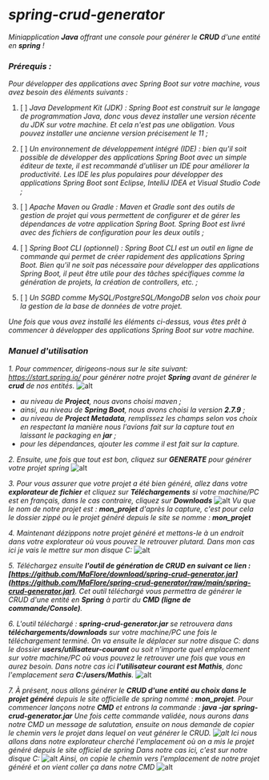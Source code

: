 # *spring-crud-generator*
*Miniapplication **Java** offrant une console pour générer le **CRUD** d'une entité en **spring** !*

### *Prérequis :*
*Pour développer des applications avec Spring Boot sur votre machine, vous avez besoin des éléments suivants :*

1. [ ] *Java Development Kit (JDK) : Spring Boot est construit sur le langage de programmation Java, donc vous devez installer une version récente du JDK sur votre machine. Et cela n'est pas une obligation. Vous pouvez installer une ancienne version précisement le 11 ;*

2. [ ] *Un environnement de développement intégré (IDE) : bien qu'il soit possible de développer des applications Spring Boot avec un simple éditeur de texte, il est recommandé d'utiliser un IDE pour améliorer la productivité. Les IDE les plus populaires pour développer des applications Spring Boot sont Eclipse, IntelliJ IDEA et Visual Studio Code ;*

3. [ ] *Apache Maven ou Gradle : Maven et Gradle sont des outils de gestion de projet qui vous permettent de configurer et de gérer les dépendances de votre application Spring Boot. Spring Boot est livré avec des fichiers de configuration pour les deux outils ;*

4. [ ] *Spring Boot CLI (optionnel) : Spring Boot CLI est un outil en ligne de commande qui permet de créer rapidement des applications Spring Boot. Bien qu'il ne soit pas nécessaire pour développer des applications Spring Boot, il peut être utile pour des tâches spécifiques comme la génération de projets, la création de controllers, etc. ;*

5. [ ] *Un SGBD comme MySQL/PostgreSQL/MongoDB selon vos choix pour la gestion de la base de données de votre projet.*

*Une fois que vous avez installé les éléments ci-dessus, vous êtes prêt à commencer à développer des applications Spring Boot sur votre machine.*

### *Manuel d'utilisation*

*1. Pour commencer, dirigeons-nous sur le site suivant: https://start.spring.io/ pour générer notre projet **Spring** avant de générer le **crud** de nos entités.*
    ![alt](https://github.com/MaFlore/spring-crud-generator/blob/main/images_docs/start.spring.io.png)
    
   - *au niveau de **Project**, nous avons choisi maven ;*
   - *ainsi, au niveau de **Spring Boot**, nous avons choisi la version **2.7.9** ;*
   - *au niveau de **Project Metadata**, remplissez les champs selon vos choix en respectant la manière nous l'avions fait sur la capture tout en laissant le packaging en **jar** ;*
   - *pour les dépendances, ajouter les comme il est fait sur la capture.*

*2. Ensuite, une fois que tout est bon, cliquez sur **GENERATE** pour générer votre projet spring*
    ![alt](https://github.com/MaFlore/spring-crud-generator/blob/main/images_docs/generate.spring.png)
    
*3. Pour vous assurer que votre projet a été bien généré, allez dans votre **explorateur de fichier** et cliquez sur **Téléchargements** si votre machine/PC est en français, dans le cas contraire, cliquez sur **Downloads***
    ![alt](https://github.com/MaFlore/spring-crud-generator/blob/main/images_docs/telechargement.png)
    *Vu que le nom de notre projet est : **mon_projet** d'après la capture, c'est pour cela le dossier zippé ou le projet généré depuis le site se nomme : **mon_projet***

*4. Maintenant dézippons notre projet généré et mettons-le à un endroit dans votre explorateur où vous pouvez le retrouver plutard.*
    *Dans mon cas ici je vais le mettre sur mon disque C:*
    ![alt](https://github.com/MaFlore/spring-crud-generator/blob/main/images_docs/mon_projet.disque.c.png)

*5. Téléchargez ensuite **l'outil de génération de CRUD en suivant ce lien : [https://github.com/MaFlore/download/spring-crud-generator.jar](https://github.com/MaFlore/spring-crud-generator/raw/main/spring-crud-generator.jar)**. Cet outil téléchargé vous permettra de générer le CRUD d'une entité en **Spring** à partir du **CMD (ligne de commande/Console)**.*

*6. L'outil téléchargé : **spring-crud-generator.jar** se retrouvera dans **téléchargements/downloads** sur votre machine/PC une fois le téléchargement terminé.*
    *On va ensuite le déplacer sur notre disque C: dans le dossier **users/utilisateur-courant** ou soit n'importe quel emplacement sur votre machine/PC où vous pouvez le retrouver une fois que vous en aurez besoin. Dans notre cas ici **l'utilisateur courant est Mathis**, donc l'emplacement sera **C:/users/Mathis**.*
    ![alt](https://github.com/MaFlore/spring-crud-generator/blob/main/images_docs/users.mathis.png)

*7. À présent, nous allons générer le **CRUD d'une entité au choix dans le projet généré** depuis le site officielle de spring nommé : **mon_projet**.*
    *Pour commencer lançons notre **CMD** et entrons la commande : **java -jar spring-crud-generator.jar***
    *Une fois cette commande validée, nous aurons dans notre CMD un message de salutation, ensuite on nous demande de copier le chemin vers le projet dans lequel on veut générer le CRUD. ![alt](https://https://github.com/MaFlore/spring-crud-generator/blob/main/images_docs/img1.png) Ici nous allons dans notre explorateur cherché l'emplacement où on a mis le projet généré depuis le site officiel de spring*
    *Dans notre cas ici, c'est sur notre disque C:*
    ![alt](https://https://https://github.com/MaFlore/spring-crud-generator/blob/main/images_docs/mon_projet.disque.c.png)
    *Ainsi, on copie le chemin vers l'emplacement de notre projet généré et on vient coller ça dans notre CMD*
    ![alt](https://https://github.com/MaFlore/spring-crud-generator/blob/main/images_docs/img2.png)
